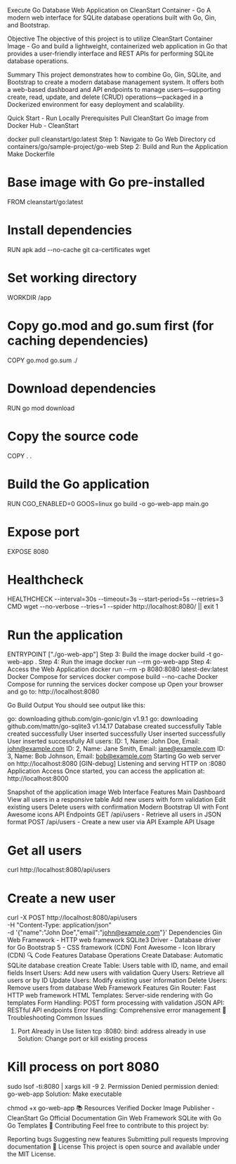Execute Go Database Web Application on CleanStart Container - Go
A modern web interface for SQLite database operations built with Go, Gin, and Bootstrap.

Objective
The objective of this project is to utilize CleanStart Container Image - Go and build a lightweight, containerized web application in Go that provides a user-friendly interface and REST APIs for performing SQLite database operations.

Summary
This project demonstrates how to combine Go, Gin, SQLite, and Bootstrap to create a modern database management system. It offers both a web-based dashboard and API endpoints to manage users—supporting create, read, update, and delete (CRUD) operations—packaged in a Dockerized environment for easy deployment and scalability.

Quick Start - Run Locally
Prerequisites
Pull CleanStart Go image from Docker Hub - CleanStart

docker pull cleanstart/go:latest
Step 1: Navigate to Go Web Directory
cd containers/go/sample-project/go-web
Step 2: Build and Run the Application
Make Dockerfile
# Base image with Go pre-installed
FROM cleanstart/go:latest

# Install dependencies
RUN apk add --no-cache git ca-certificates wget

# Set working directory
WORKDIR /app

# Copy go.mod and go.sum first (for caching dependencies)
COPY go.mod go.sum ./

# Download dependencies
RUN go mod download

# Copy the source code
COPY . .

# Build the Go application
RUN CGO_ENABLED=0 GOOS=linux go build -o go-web-app main.go

# Expose port
EXPOSE 8080

# Healthcheck
HEALTHCHECK --interval=30s --timeout=3s --start-period=5s --retries=3 \
  CMD wget --no-verbose --tries=1 --spider http://localhost:8080/ || exit 1

# Run the application
ENTRYPOINT  ["./go-web-app"]
Step 3: Build the image
docker build -t go-web-app .
Step 4: Run the image
docker run --rm go-web-app
Step 4: Access the Web Application
docker run --rm -p 8080:8080 latest-dev:latest
Docker Compose for services
docker compose build --no-cache
Docker Compose for running the services
docker compose up
Open your browser and go to: http://localhost:8080

Go Build Output
You should see output like this:

go: downloading github.com/gin-gonic/gin v1.9.1
go: downloading github.com/mattn/go-sqlite3 v1.14.17
Database created successfully
Table created successfully
User inserted successfully
User inserted successfully
User inserted successfully
All users:
ID: 1, Name: John Doe, Email: john@example.com
ID: 2, Name: Jane Smith, Email: jane@example.com
ID: 3, Name: Bob Johnson, Email: bob@example.com
Starting Go web server on http://localhost:8080
[GIN-debug] Listening and serving HTTP on :8080
Application Access
Once started, you can access the application at: http://localhost:8000

Snapshot of the application
image
Web Interface Features
Main Dashboard
View all users in a responsive table
Add new users with form validation
Edit existing users
Delete users with confirmation
Modern Bootstrap UI with Font Awesome icons
API Endpoints
GET /api/users - Retrieve all users in JSON format
POST /api/users - Create a new user via API
Example API Usage
# Get all users
curl http://localhost:8080/api/users

# Create a new user
curl -X POST http://localhost:8080/api/users \
  -H "Content-Type: application/json" \
  -d '{"name":"John Doe","email":"john@example.com"}'
Dependencies
Gin Web Framework - HTTP web framework
SQLite3 Driver - Database driver for Go
Bootstrap 5 - CSS framework (CDN)
Font Awesome - Icon library (CDN)
🔍 Code Features
Database Operations
Create Database: Automatic SQLite database creation
Create Table: Users table with ID, name, and email fields
Insert Users: Add new users with validation
Query Users: Retrieve all users or by ID
Update Users: Modify existing user information
Delete Users: Remove users from database
Web Framework Features
Gin Router: Fast HTTP web framework
HTML Templates: Server-side rendering with Go templates
Form Handling: POST form processing with validation
JSON API: RESTful API endpoints
Error Handling: Comprehensive error management
🐛 Troubleshooting
Common Issues
1. Port Already in Use
listen tcp :8080: bind: address already in use
Solution: Change port or kill existing process

# Kill process on port 8080
sudo lsof -ti:8080 | xargs kill -9
2. Permission Denied
permission denied: go-web-app
Solution: Make executable

chmod +x go-web-app
📚 Resources
Verified Docker Image Publisher - CleanStart
Go Official Documentation
Gin Web Framework
SQLite with Go
Go Templates
🤝 Contributing
Feel free to contribute to this project by:

Reporting bugs
Suggesting new features
Submitting pull requests
Improving documentation
📄 License
This project is open source and available under the MIT License.